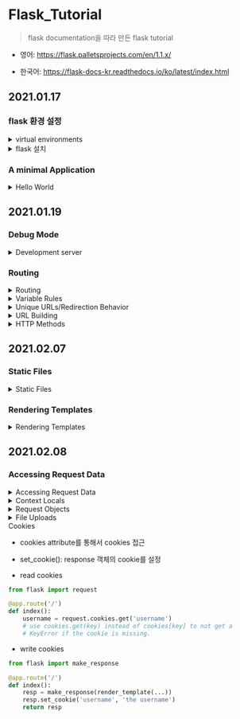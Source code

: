 # Flask_Tutorial

> flask documentation을 따라 만든 flask tutorial

- 영어: 
<https://flask.palletsprojects.com/en/1.1.x/>

- 한국어: 
<https://flask-docs-kr.readthedocs.io/ko/latest/index.html>

## 2021.01.17

### flask 환경 설정

<details>

<summary>virtual environments</summary>

- 프로젝트 디렉토리 내부에 가상환경 설치

- py -m venv venv

- . venv/Scripts/activate

  - 가상환경 실행
  
  - 가상환경 중단 시 deactivate
  
</details>

<details>

<summary>flask 설치</summary>

- 가상환경 실행 후 flask 설치

- pip install Flask

- pip install -U <https://github.com/pallets/flask/archive/master.tar.gz>
  
</details>

### A minimal Application

<details>

<summary>Hello World</summary>

```python
from flask import Flask
app = Flask(__name__)

@app.route('/')
def hello_world():
    return 'Hello, World!'
```

1. import Flask class

> from flask import Flask

- Flask class의 instance가 WSGI application으로 작동

- WSGI (Web Server Gateway Interface)

  - 파이썬에서 application이 web server와 통신하기 위한 interface

  - server, app 양단으로 나뉘어져 있음
  
    - server - Nginx, Apache

    - app - python script

  - WSGI request 처리를 위해서는 server에서 환경정보와 콜백함수를 app에 제공해야함

  - app은 그 요청을 처리하고 콜백함수를 통해 server에 응답

  > request -> web server -> WSGI Server (middleware) -> WSGI web application (Django, flask)

2. Flask instance 생성

> app - Flast(__name__)

- \_\_name__: application module이나 package의 이름

  - \_\_main__: main module에서 사용시 가지는 이름

- Flask가 템플릿이나 파일들의 위치를 알 수 있도록한다.

3. route()

> @app.route('/')

- 함수 시작이 될 URL을 매핑시켜준다.

4. 함수 선언

> def hello_world():
>
> return 'Hello, World!'

- '/' url에서 호출될 함수 선언

5. 서버 실행

- FLASK_APP 설정

  - export FLASK_APP=hello.py

- FLASK 서버 실행

  - flask run

</details>

## 2021.01.19

### Debug Mode

<details>

<summary>Development server</summary>

```shell
export FLASK_ENV=development
flask run
```

- FLASK_ENV: environment variable

  - development

1. activates the debugger

2. activates the automatic reloader

3. enables the devbug mode on the Flask application

※ development server guide: <https://flask.palletsprojects.com/en/1.1.x/server/#server>

</details>

### Routing

<details>

<summary>Routing</summary>

- hello2.py

```python
@app.route('/')
def index():
    return 'Index Page'

@app.route('/hello')
def hello():
    return 'Hello, World'
```

</details>

<details>

<summary>Variable Rules</summary>

```python
from markupsafe import escape

@app.route('/user/<username>')
def show_user_profile(username):
    # show the user profile for that user
    return 'User %s' % escape(username)

@app.route('/post/<int:post_id>')
def show_post(post_id):
    # show the post with the given id, the id is an integer
    return 'Post %d' % post_id

@app.route('/path/<path:subpath>')
def show_subpath(subpath):
    # show the subpath after /path/
    return 'Subpath %s' % escape(subpath)
```

- URL에 varaible section을 더할수 있다.

- <variable_name>을 URL에 사용시 variable_name을 argument로 수신하게 된다.

- <converte:variable_name>: converter를 option으로 사용가능

  - converter types: string(default), int, float, path, uuid

</details>

<details>

<summary>Unique URLs/Redirection Behavior</summary>

```python
@app.route('/projects/')
def projects():
    return 'The project page'

@app.route('/about')
def about():
    return 'The about page'
```

- '/projects/'의 경우 마지막 '/'없이 '/projects'로 접근시 '/prjects/로 redirect

- '/about'의 경우 '/about/'으로 접속시 404 Not Found 발생

</details>

<details>

<summary>URL Building</summary>

- url_for()

  - 첫번째 argument로 함수의 이름을 입력받는다.

  - keyword argument를 option으로 추가입력.

```python
from flask import Flask, url_for
from markupsafe import escape

app = Flask(__name__)

@app.route('/')
def index():
    return 'index'

@app.route('/login')
def login():
    return 'login'

@app.route('/user/<username>')
def profile(username):
    return '{}\'s profile'.format(escape(username))

with app.test_request_context():
    print(url_for('index'))
    print(url_for('login'))
    print(url_for('login', next='/'))
    print(url_for('profile', username='John Doe'))
```

</details>

<details>

<summary>HTTP Methods</summary>

```python
from flask import request

@app.route('/login', methods=['GET', 'POST'])
def login():
    if request.method == 'POST':
        return do_the_login()
    else:
        return show_the_login_form()
```

- route()의 default method는 GET

- route()의 argument로 GET, POST 사용

</details>

## 2021.02.07

### Static Files

<details>

<summary>Static Files</summary>

- static file 사용 시 패키지 내부에 static 폴더 생성하고 static file들을 위치시켜 사용한다.

```python
url_for('static', filename='style.css')
```

</details>

### Rendering Templates

<details>

<summary>Rendering Templates</summary>

- Flask는 Jinja2 Template을 자동으로 설정한다. (<https://jinja.palletsprojects.com/en/2.11.x/>)

- render_template()

  - template rendering시 사용하는 method

  - flask.render_template(template_name_or_list, **context)

    - tamplate_name_or_list: 사용하려는 템플릿 이름

    - context: template context에서 사용할 변수

  - <https://flask.palletsprojects.com/en/1.1.x/api/#flask.render_template>

  ```python
  from flask import render_template

  @app.route('/hello/')
  @app.route('/hello/<name>')
  def hello(name=None):
      return render_template('hello.html', name=name)
  ```

  - flask는 templates 폴더에서 hello.html을 찾는다.

  - hello.html template의 name 변수에 hello함수에서의 name 값 사용

- get_flashed_messages()

  - <https://flask.palletsprojects.com/en/1.1.x/api/#flask.get_flashed_messages>

  - template안에서 request, session, g object 접근하여 사용 가능

</details>

## 2021.02.08

### Accessing Request Data

<details>

<summary>Accessing Request Data</summary>

- request 객체 - 전역객체

</details>

<details>

<summary>Context Locals</summary>

</details>

<details>

<summary>Request Objects</summary>

```python
from flask import request

@app.route('/login', methods=['POST', 'GET'])
def login():
    error = None
    if request.method == 'POST':
        if valid_login(request.form['username'],
                       request.form['password']):
            return log_the_user_in(request.form['username'])
        else:
            error = 'Invalid username/password'
    # the code below is executed if the request method
    # was GET or the credentials were invalid
    return render_template('login.html', error=error)
```

- method 속성으로 request method 접근 가능

- form 속성으로 사용해서 data 사용

- key가 존재하지 않는 data 접근 시 key error -> HTTP 400 (Bad Request) 발생

```python
searchword = request.args.get('key', '')
```

- args 속성을 통해서 url parameter에 접근 가능

</details>

<details>

<summary>File Uploads</summary>

- files attribute를 통해서 file data 접근 가능

- upload된 각 파일들은 그 dictionary안에 저장되어 있다.

- save() method를 이용해서 서버 시스템에 저장가능

  - save(file_path)

```python
from flask import request

@app.route('/upload', methods=['GET', 'POST'])
def upload_file():
    if request.method == 'POST':
        f = request.files['the_file']
        f.save('/var/www/uploads/uploaded_file.txt')
```

- filenames attribute를 통해서 file 이름 접근

```python
from flask import request
from werkzeug import secure_filename

@app.route('/upload', methods=['GET', 'POST'])
def upload_file():
    if request.method == 'POST':
        f = request.files['the_file']
        f.save('/var/www/uploads/' + secure_filename(f.filename))
```

</details>

<summary>Cookies</summary>

- cookies attribute를 통해서 cookies 접근

- set_cookie(): response 객체의 cookie를 설정

- read cookies

```python
from flask import request

@app.route('/')
def index():
    username = request.cookies.get('username')
    # use cookies.get(key) instead of cookies[key] to not get a
    # KeyError if the cookie is missing.
```

- write cookies

```python
from flask import make_response

@app.route('/')
def index():
    resp = make_response(render_template(...))
    resp.set_cookie('username', 'the username')
    return resp
```

</dertails>